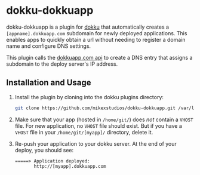 dokku-dokkuapp
==============

dokku-dokkuapp is a plugin for [dokku][1] that automatically creates a 
`[appname].dokkuapp.com` subdomain for newly deployed applications. 
This enables apps to quickly obtain a url without needing to register
a domain name and configure DNS settings.

This plugin calls the [dokkuapp.com api][2] to create a DNS entry that
assigns a subdomain to the deploy server's IP address.

[1]: https://github.com/progrium/dokku
[2]: https://github.com/mikexstudios/dokkuapp.com#readme

Installation and Usage
----------------------

1. Install the plugin by cloning into the dokku plugins directory:
    ```sh
    git clone https://github.com/mikexstudios/dokku-dokkuapp.git /var/lib/dokku/plugins/dokku-dokkuapp
    ```
2. Make sure that your app (hosted in `/home/git/`) does *not* contain 
   a `VHOST` file. For new application, no `VHOST` file should exist.
   But if you have a `VHOST` file in your `/home/git/[myapp]/` directory,
   delete it.

3. Re-push your application to your dokku server. At the end of your 
   deploy, you should see:
    ```
    =====> Application deployed:
           http://[myapp].dokkuapp.com
    ```
